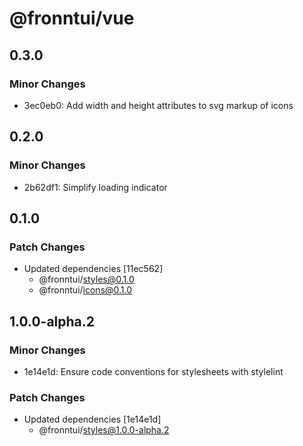 # @fronntui/vue

## 0.3.0

### Minor Changes

- 3ec0eb0: Add width and height attributes to svg markup of icons

## 0.2.0

### Minor Changes

- 2b62df1: Simplify loading indicator

## 0.1.0

### Patch Changes

- Updated dependencies [11ec562]
  - @fronntui/styles@0.1.0
  - @fronntui/icons@0.1.0

## 1.0.0-alpha.2

### Minor Changes

- 1e14e1d: Ensure code conventions for stylesheets with stylelint

### Patch Changes

- Updated dependencies [1e14e1d]
  - @fronntui/styles@1.0.0-alpha.2
